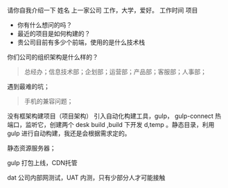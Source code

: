 请你自我介绍一下
姓名
  上一家公司
  工作，大学，爱好。
    工作时间
    项目

- 你有什么想问的吗？
- 最近的项目是如何构建的？
- 贵公司目前有多少个前端，使用的是什么技术栈

你们公司的组织架构是什么样的？
> 总经办；信息技术部；企划部；运营部；产品部；客服部；人事部；

遇到最难的坑；
> 手机的兼容问题；

没有框架构建项目（项目架构）
引入自动化构建工具，gulp， gulp-connect 热端口，监听它，创建两个 desk build ,build 下开发 d,temp 。静态目录，利用 gulp 进行自动构建，我还是会根据需求定的。


静态资源服务器；

gulp 打包上线，CDN托管

dat 公司内部网测试，UAT 内测，只有少部分人才可能接触
